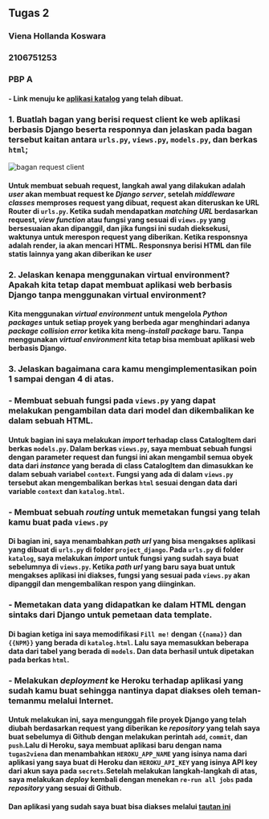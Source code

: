 ## Tugas 2

### Viena Hollanda Koswara 
### 2106751253
### PBP A

#### - Link menuju ke [aplikasi katalog](https://tugas2viena.herokuapp.com/) yang telah dibuat.

### 1. Buatlah bagan yang berisi request client ke web aplikasi berbasis Django beserta responnya dan jelaskan pada bagan tersebut kaitan antara `urls.py`, `views.py`, `models.py`, dan berkas `html`;

![bagan request client](https://www.canva.com/design/DAFMQ6q5IBE/TxRymZveWKNpvWqfq1fNrw/edit?utm_content=DAFMQ6q5IBE&utm_campaign=designshare&utm_medium=link2&utm_source=sharebutton)

#### Untuk membuat sebuah request, langkah awal yang dilakukan adalah *user* akan membuat request ke *Django server*, setelah *middleware classes* memproses request yang dibuat, request akan diteruskan ke URL Router di `urls.py`. Ketika sudah mendapatkan *matching URL* berdasarkan request, *view function* atau fungsi yang sesuai di `views.py` yang bersesuaian akan dipanggil, dan jika fungsi ini sudah dieksekusi, waktunya untuk merespon request yang diberikan. Ketika responsnya adalah render, ia akan mencari HTML. Responsnya berisi HTML dan file statis lainnya yang akan diberikan ke *user*


### 2. Jelaskan kenapa menggunakan virtual environment? Apakah kita tetap dapat membuat aplikasi web berbasis Django tanpa menggunakan virtual environment?
#### Kita menggunakan *virtual environment* untuk mengelola *Python packages* untuk setiap proyek yang berbeda agar menghindari adanya *package collision error* ketika kita meng-*install package* baru. Tanpa menggunakan *virtual environment* kita tetap bisa membuat aplikasi web berbasis Django.

### 3. Jelaskan bagaimana cara kamu mengimplementasikan poin 1 sampai dengan 4 di atas.
### - Membuat sebuah fungsi pada `views.py` yang dapat melakukan pengambilan data dari model dan dikembalikan ke dalam sebuah HTML.
#### Untuk bagian ini saya melakukan *import* terhadap class CatalogItem dari berkas `models.py`. Dalam berkas `views.py`, saya membuat sebuah fungsi dengan parameter request dan fungsi ini akan mengambil semua obyek data dari *instance* yang berada di class CatalogItem dan dimasukkan ke dalam sebuah variabel `context`. Fungsi yang ada di dalam `views.py` tersebut akan mengembalikan berkas `html` sesuai dengan data dari variable `context` dan `katalog.html`.


### - Membuat sebuah *routing* untuk memetakan fungsi yang telah kamu buat pada `views.py`
#### Di bagian ini, saya menambahkan *path url* yang bisa mengakses aplikasi yang dibuat di `urls.py` di folder `project_django`. Pada `urls.py` di folder `katalog`, saya melakukan *import* untuk fungsi yang sudah saya buat sebelumnya di `views.py`. Ketika *path url* yang baru saya buat untuk mengakses aplikasi ini diakses, fungsi yang sesuai pada `views.py` akan dipanggil dan mengembalikan respon yang diinginkan.


### - Memetakan data yang didapatkan ke dalam HTML dengan sintaks dari Django untuk pemetaan data template.
#### Di bagian ketiga ini saya memodifikasi `Fill me!` dengan `{{nama}}` dan `{{NPM}}` yang berada di `katalog.html`. Lalu saya memasukkan beberapa data dari tabel yang berada di `models`. Dan data berhasil untuk dipetakan pada berkas `html`.


### - Melakukan *deployment* ke Heroku terhadap aplikasi yang sudah kamu buat sehingga nantinya dapat diakses oleh teman-temanmu melalui Internet.
#### Untuk melakukan ini, saya mengunggah file proyek Django yang telah diubah berdasarkan request yang diberikan ke *repository* yang telah saya buat sebelumya di Github dengan melakukan perintah `add`, `commit`, dan `push`.Lalu di Heroku, saya membuat aplikasi baru dengan nama `tugas2viena` dan menambahkan `HEROKU_APP_NAME` yang isinya nama dari aplikasi yang saya buat di Heroku dan `HEROKU_API_KEY` yang isinya API key dari akun saya pada `secrets`.Setelah melakukan langkah-langkah di atas, saya melakukan *deploy* kembali dengan menekan `re-run all jobs` pada *repository* yang sesuai di Github.


#### Dan aplikasi yang sudah saya buat bisa diakses melalui [tautan ini](https://tugas2viena.herokuapp.com/)


